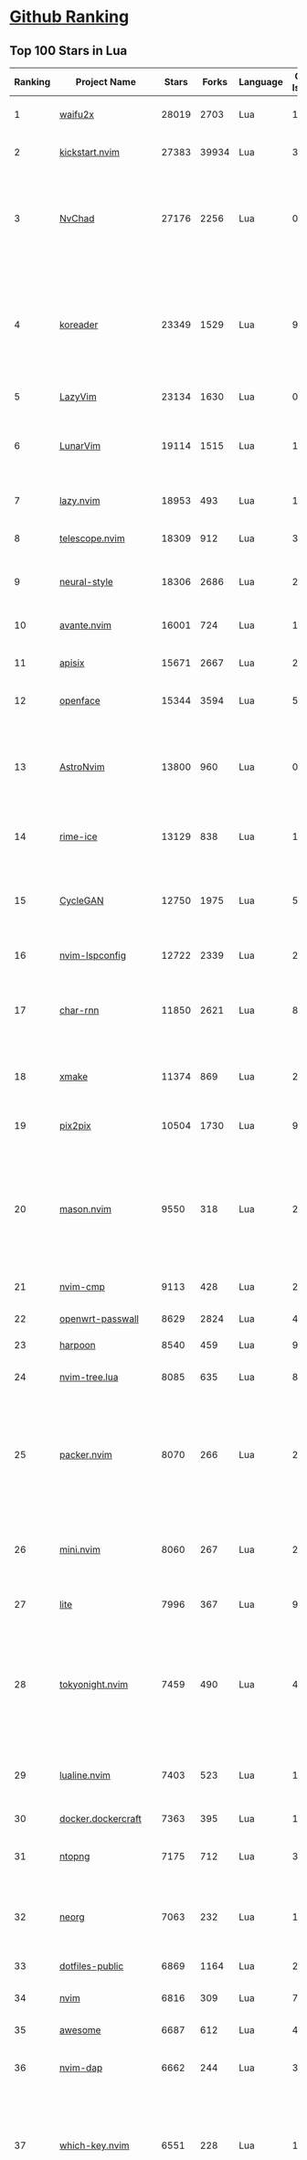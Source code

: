 [Github Ranking](../README.md)
==========

## Top 100 Stars in Lua

| Ranking | Project Name | Stars | Forks | Language | Open Issues | Description | Last Commit |
| ------- | ------------ | ----- | ----- | -------- | ----------- | ----------- | ----------- |
| 1 | [waifu2x](https://github.com/nagadomi/waifu2x) | 28019 | 2703 | Lua | 152 | Image Super-Resolution for Anime-Style Art | 2023-05-04T00:50:48Z |
| 2 | [kickstart.nvim](https://github.com/nvim-lua/kickstart.nvim) | 27383 | 39934 | Lua | 32 | A launch point for your personal nvim configuration | 2025-05-22T21:10:05Z |
| 3 | [NvChad](https://github.com/NvChad/NvChad) | 27176 | 2256 | Lua | 0 | Blazing fast Neovim framework providing solid defaults and a beautiful UI, enhancing your neovim experience. | 2025-09-20T00:57:51Z |
| 4 | [koreader](https://github.com/koreader/koreader) | 23349 | 1529 | Lua | 997 | An ebook reader application supporting PDF, DjVu, EPUB, FB2 and many more formats, running on Cervantes, Kindle, Kobo, PocketBook and Android devices | 2025-09-28T17:27:56Z |
| 5 | [LazyVim](https://github.com/LazyVim/LazyVim) | 23134 | 1630 | Lua | 0 | Neovim config for the lazy | 2025-09-27T18:06:08Z |
| 6 | [LunarVim](https://github.com/LunarVim/LunarVim) | 19114 | 1515 | Lua | 15 | 🌙 LunarVim is an IDE layer for Neovim. Completely free and community driven. | 2025-06-05T15:05:30Z |
| 7 | [lazy.nvim](https://github.com/folke/lazy.nvim) | 18953 | 493 | Lua | 13 | 💤 A modern plugin manager for Neovim | 2025-08-12T01:14:58Z |
| 8 | [telescope.nvim](https://github.com/nvim-telescope/telescope.nvim) | 18309 | 912 | Lua | 391 | Find, Filter, Preview, Pick. All lua, all the time. | 2025-05-12T01:21:28Z |
| 9 | [neural-style](https://github.com/jcjohnson/neural-style) | 18306 | 2686 | Lua | 290 | Torch implementation of neural style algorithm | 2018-02-23T01:21:20Z |
| 10 | [avante.nvim](https://github.com/yetone/avante.nvim) | 16001 | 724 | Lua | 117 | Use your Neovim like using Cursor AI IDE! | 2025-09-22T05:39:29Z |
| 11 | [apisix](https://github.com/apache/apisix) | 15671 | 2667 | Lua | 280 | The Cloud-Native API Gateway and AI Gateway | 2025-09-24T10:40:20Z |
| 12 | [openface](https://github.com/cmusatyalab/openface) | 15344 | 3594 | Lua | 5 | Face recognition with deep neural networks. | 2024-10-04T12:59:04Z |
| 13 | [AstroNvim](https://github.com/AstroNvim/AstroNvim) | 13800 | 960 | Lua | 0 | AstroNvim is an aesthetic and feature-rich neovim config that is extensible and easy to use with a great set of plugins  | 2025-09-26T15:05:45Z |
| 14 | [rime-ice](https://github.com/iDvel/rime-ice) | 13129 | 838 | Lua | 17 | Rime 配置：雾凇拼音 \| 长期维护的简体词库 | 2025-09-26T04:19:11Z |
| 15 | [CycleGAN](https://github.com/junyanz/CycleGAN) | 12750 | 1975 | Lua | 58 | Software that can generate photos from paintings,  turn horses into zebras,  perform style transfer, and more. | 2023-09-12T19:48:53Z |
| 16 | [nvim-lspconfig](https://github.com/neovim/nvim-lspconfig) | 12722 | 2339 | Lua | 23 | Quickstart configs for Nvim LSP | 2025-09-25T20:30:01Z |
| 17 | [char-rnn](https://github.com/karpathy/char-rnn) | 11850 | 2621 | Lua | 88 | Multi-layer Recurrent Neural Networks (LSTM, GRU, RNN) for character-level language models in Torch | 2023-10-24T17:15:27Z |
| 18 | [xmake](https://github.com/xmake-io/xmake) | 11374 | 869 | Lua | 224 | 🔥 A cross-platform build utility based on Lua | 2025-09-28T15:31:14Z |
| 19 | [pix2pix](https://github.com/phillipi/pix2pix) | 10504 | 1730 | Lua | 90 | Image-to-image translation with conditional adversarial nets | 2021-06-06T12:09:47Z |
| 20 | [mason.nvim](https://github.com/mason-org/mason.nvim) | 9550 | 318 | Lua | 242 | Portable package manager for Neovim that runs everywhere Neovim runs. Easily install and manage LSP servers, DAP servers, linters, and formatters. | 2025-09-27T18:43:48Z |
| 21 | [nvim-cmp](https://github.com/hrsh7th/nvim-cmp) | 9113 | 428 | Lua | 272 | A completion plugin for neovim coded in Lua. | 2025-04-13T03:23:19Z |
| 22 | [openwrt-passwall](https://github.com/xiaorouji/openwrt-passwall) | 8629 | 2824 | Lua | 4 | None | 2025-09-23T13:39:11Z |
| 23 | [harpoon](https://github.com/ThePrimeagen/harpoon) | 8540 | 459 | Lua | 93 | None | 2025-02-10T21:22:07Z |
| 24 | [nvim-tree.lua](https://github.com/nvim-tree/nvim-tree.lua) | 8085 | 635 | Lua | 88 | A file explorer tree for neovim written in lua | 2025-09-25T08:05:58Z |
| 25 | [packer.nvim](https://github.com/wbthomason/packer.nvim) | 8070 | 266 | Lua | 259 | A use-package inspired plugin manager for Neovim. Uses native packages, supports Luarocks dependencies, written in Lua, allows for expressive config | 2024-03-05T19:20:31Z |
| 26 | [mini.nvim](https://github.com/nvim-mini/mini.nvim) | 8060 | 267 | Lua | 29 | Library of 40+ independent Lua modules improving Neovim experience with minimal effort | 2025-09-28T17:37:53Z |
| 27 | [lite](https://github.com/rxi/lite) | 7996 | 367 | Lua | 91 | A lightweight text editor written in Lua | 2023-09-20T16:35:31Z |
| 28 | [tokyonight.nvim](https://github.com/folke/tokyonight.nvim) | 7459 | 490 | Lua | 4 | 🏙  A clean, dark Neovim theme written in Lua, with support for lsp, treesitter and lots of plugins. Includes additional themes for Kitty, Alacritty, iTerm and Fish. | 2025-09-27T17:03:08Z |
| 29 | [lualine.nvim](https://github.com/nvim-lualine/lualine.nvim) | 7403 | 523 | Lua | 180 | A blazing fast and easy to configure neovim statusline plugin written in pure lua. | 2025-08-12T03:50:49Z |
| 30 | [docker.dockercraft](https://github.com/docker-archive-public/docker.dockercraft) | 7363 | 395 | Lua | 15 | Docker + Minecraft = Dockercraft | 2021-06-15T14:24:53Z |
| 31 | [ntopng](https://github.com/ntop/ntopng) | 7175 | 712 | Lua | 328 | Web-based Traffic and Security Network Traffic Monitoring | 2025-09-28T08:12:46Z |
| 32 | [neorg](https://github.com/nvim-neorg/neorg) | 7063 | 232 | Lua | 190 | Modernity meets insane extensibility. The future of organizing your life in Neovim. | 2025-09-24T00:45:31Z |
| 33 | [dotfiles-public](https://github.com/craftzdog/dotfiles-public) | 6869 | 1164 | Lua | 20 | My personal dotfiles | 2025-07-17T07:40:26Z |
| 34 | [nvim](https://github.com/catppuccin/nvim) | 6816 | 309 | Lua | 7 | 🍨 Soothing pastel theme for (Neo)vim | 2025-09-25T13:47:07Z |
| 35 | [awesome](https://github.com/awesomeWM/awesome) | 6687 | 612 | Lua | 471 | awesome window manager | 2025-05-17T18:32:58Z |
| 36 | [nvim-dap](https://github.com/mfussenegger/nvim-dap) | 6662 | 244 | Lua | 30 | Debug Adapter Protocol client implementation for Neovim | 2025-09-20T06:06:43Z |
| 37 | [which-key.nvim](https://github.com/folke/which-key.nvim) | 6551 | 228 | Lua | 11 | 💥   Create key bindings that stick. WhichKey helps you remember your Neovim keymaps, by showing available keybindings in a popup as you type. | 2025-09-23T15:02:25Z |
| 38 | [trouble.nvim](https://github.com/folke/trouble.nvim) | 6453 | 205 | Lua | 6 | 🚦 A pretty diagnostics, references, telescope results, quickfix and location list to help you solve all the trouble your code is causing. | 2025-09-19T10:02:29Z |
| 39 | [gitsigns.nvim](https://github.com/lewis6991/gitsigns.nvim) | 6185 | 239 | Lua | 32 | Git integration for buffers | 2025-09-26T15:35:05Z |
| 40 | [snacks.nvim](https://github.com/folke/snacks.nvim) | 6032 | 322 | Lua | 64 | 🍿 A collection of QoL plugins for Neovim | 2025-09-27T08:02:01Z |
| 41 | [VeryNginx](https://github.com/alexazhou/VeryNginx) | 5994 | 957 | Lua | 108 |  A very powerful and friendly  nginx base on lua-nginx-module( openresty ) which provide WAF, Control Panel, and Dashboards.  | 2020-06-30T07:07:17Z |
| 42 | [lsyncd](https://github.com/lsyncd/lsyncd) | 5934 | 477 | Lua | 176 | Lsyncd (Live Syncing Daemon) synchronizes local directories with remote targets | 2024-11-27T15:11:27Z |
| 43 | [oil.nvim](https://github.com/stevearc/oil.nvim) | 5737 | 174 | Lua | 92 | Neovim file explorer: edit your filesystem like a buffer | 2025-09-27T15:49:36Z |
| 44 | [lite-xl](https://github.com/lite-xl/lite-xl) | 5712 | 276 | Lua | 224 | A lightweight text editor written in Lua | 2025-09-13T15:16:54Z |
| 45 | [obsidian.nvim](https://github.com/epwalsh/obsidian.nvim) | 5625 | 246 | Lua | 164 | Obsidian 🤝 Neovim | 2025-05-12T18:01:13Z |
| 46 | [Neovim-from-scratch](https://github.com/LunarVim/Neovim-from-scratch) | 5537 | 1135 | Lua | 66 | 📚 A Neovim config designed from scratch to be understandable | 2024-07-22T20:44:57Z |
| 47 | [kanagawa.nvim](https://github.com/rebelot/kanagawa.nvim) | 5504 | 205 | Lua | 51 | NeoVim dark colorscheme inspired by the colors of the famous painting by Katsushika Hokusai. | 2025-05-21T11:50:30Z |
| 48 | [codecompanion.nvim](https://github.com/olimorris/codecompanion.nvim) | 5357 | 305 | Lua | 1 | ✨ AI Coding, Vim Style | 2025-09-26T17:46:34Z |
| 49 | [blink.cmp](https://github.com/Saghen/blink.cmp) | 5353 | 302 | Lua | 99 | Performant, batteries-included completion plugin for Neovim  | 2025-09-26T16:38:59Z |
| 50 | [noice.nvim](https://github.com/folke/noice.nvim) | 5332 | 150 | Lua | 13 | 💥 Highly experimental plugin that completely replaces the UI for messages, cmdline and the popupmenu. | 2025-02-11T19:04:52Z |
| 51 | [toggleterm.nvim](https://github.com/akinsho/toggleterm.nvim) | 5128 | 193 | Lua | 63 | A neovim lua plugin to help easily manage multiple terminal windows | 2025-03-09T09:20:40Z |
| 52 | [diffview.nvim](https://github.com/sindrets/diffview.nvim) | 4964 | 146 | Lua | 95 | Single tabpage interface for easily cycling through diffs for all modified files for any git rev. | 2024-08-02T16:45:51Z |
| 53 | [PathOfBuilding](https://github.com/PathOfBuildingCommunity/PathOfBuilding) | 4911 | 2184 | Lua | 771 | Offline build planner for Path of Exile. | 2025-09-26T12:12:49Z |
| 54 | [neo-tree.nvim](https://github.com/nvim-neo-tree/neo-tree.nvim) | 4907 | 268 | Lua | 165 | Neovim plugin to manage the file system and other tree like structures. | 2025-09-28T15:27:04Z |
| 55 | [neogit](https://github.com/NeogitOrg/neogit) | 4842 | 291 | Lua | 125 | An interactive and powerful Git interface for Neovim, inspired by Magit | 2025-09-26T07:30:48Z |
| 56 | [DenseNet](https://github.com/liuzhuang13/DenseNet) | 4827 | 1071 | Lua | 28 | Densely Connected Convolutional Networks, In CVPR 2017 (Best Paper Award). | 2024-01-09T13:15:40Z |
| 57 | [indent-blankline.nvim](https://github.com/lukas-reineke/indent-blankline.nvim) | 4742 | 112 | Lua | 19 | Indent guides  for Neovim | 2025-03-17T15:20:19Z |
| 58 | [conform.nvim](https://github.com/stevearc/conform.nvim) | 4508 | 247 | Lua | 66 | Lightweight yet powerful formatter plugin for Neovim | 2025-09-27T16:09:41Z |
| 59 | [Comment.nvim](https://github.com/numToStr/Comment.nvim) | 4461 | 166 | Lua | 50 | :brain: :muscle: // Smart and powerful comment plugin for neovim. Supports treesitter, dot repeat, left-right/up-down motions, hooks, and more | 2024-08-19T16:47:28Z |
| 60 | [fast-neural-style](https://github.com/jcjohnson/fast-neural-style) | 4334 | 817 | Lua | 126 | Feedforward style transfer | 2023-10-03T20:54:31Z |
| 61 | [CorsixTH](https://github.com/CorsixTH/CorsixTH) | 4267 | 375 | Lua | 220 | Open source clone of Theme Hospital | 2025-09-28T17:26:22Z |
| 62 | [LuaSnip](https://github.com/L3MON4D3/LuaSnip) | 4095 | 256 | Lua | 116 | Snippet Engine for Neovim written in Lua. | 2025-09-15T17:19:57Z |
| 63 | [nvim-config](https://github.com/jdhao/nvim-config) | 4085 | 580 | Lua | 7 | A modern Neovim configuration with full battery for Python, Lua, C++, Markdown, LaTeX, and more... | 2025-09-24T19:30:52Z |
| 64 | [bufferline.nvim](https://github.com/akinsho/bufferline.nvim) | 4066 | 223 | Lua | 67 | A snazzy bufferline for Neovim | 2025-01-14T16:03:57Z |
| 65 | [vim-be-good](https://github.com/ThePrimeagen/vim-be-good) | 4062 | 166 | Lua | 41 | vim-be-good is a nvim plugin designed to make you better at Vim Movements.  | 2024-12-05T02:01:17Z |
| 66 | [lsp-zero.nvim](https://github.com/VonHeikemen/lsp-zero.nvim) | 4024 | 94 | Lua | 0 | A starting point to setup some lsp related features in neovim. | 2025-07-11T12:12:32Z |
| 67 | [ngx_lua_waf](https://github.com/loveshell/ngx_lua_waf) | 4014 | 1458 | Lua | 0 | ngx_lua_waf是一个基于lua-nginx-module(openresty)的web应用防火墙 | 2024-03-17T12:14:30Z |
| 68 | [ChatGPT.nvim](https://github.com/jackMort/ChatGPT.nvim) | 4006 | 338 | Lua | 101 | ChatGPT Neovim Plugin: Effortless Natural Language Generation with OpenAI's ChatGPT API | 2024-10-12T08:08:29Z |
| 69 | [nvim-surround](https://github.com/kylechui/nvim-surround) | 3925 | 69 | Lua | 8 | Add/change/delete surrounding delimiter pairs with ease. Written with :heart: in Lua. | 2025-09-20T22:49:19Z |
| 70 | [luvit](https://github.com/luvit/luvit) | 3913 | 376 | Lua | 89 | Lua + libUV + jIT = pure awesomesauce | 2025-01-16T23:10:02Z |
| 71 | [ant](https://github.com/ejoy/ant) | 3907 | 405 | Lua | 10 | Ant game engine | 2025-03-24T06:29:15Z |
| 72 | [lua-language-server](https://github.com/LuaLS/lua-language-server) | 3904 | 384 | Lua | 630 | A language server that offers Lua language support - programmed in Lua | 2025-09-26T16:29:53Z |
| 73 | [init.lua](https://github.com/ThePrimeagen/init.lua) | 3850 | 673 | Lua | 36 | None | 2025-09-11T17:57:40Z |
| 74 | [todo-comments.nvim](https://github.com/folke/todo-comments.nvim) | 3844 | 118 | Lua | 2 | ✅  Highlight, list and search todo comments in your projects | 2025-01-14T17:03:48Z |
| 75 | [nvim-autopairs](https://github.com/windwp/nvim-autopairs) | 3802 | 131 | Lua | 10 | autopairs for neovim written in lua | 2025-09-26T03:40:32Z |
| 76 | [dotfiles](https://github.com/elenapan/dotfiles) | 3796 | 178 | Lua | 15 | There is no place like ~/ | 2025-09-17T18:43:19Z |
| 77 | [fzf-lua](https://github.com/ibhagwan/fzf-lua) | 3759 | 220 | Lua | 3 | Improved fzf.vim written in lua | 2025-09-28T03:07:59Z |
| 78 | [copilot.lua](https://github.com/zbirenbaum/copilot.lua) | 3747 | 146 | Lua | 22 | Fully featured & enhanced replacement for copilot.vim complete with API for interacting with Github Copilot | 2025-09-28T02:53:08Z |
| 79 | [fairseq-lua](https://github.com/facebookresearch/fairseq-lua) | 3738 | 612 | Lua | 16 | Facebook AI Research Sequence-to-Sequence Toolkit | 2021-09-17T09:21:31Z |
| 80 | [nightfox.nvim](https://github.com/EdenEast/nightfox.nvim) | 3720 | 164 | Lua | 20 | 🦊A highly customizable theme for vim and neovim with support for lsp, treesitter and a variety of plugins. | 2025-02-09T17:21:50Z |
| 81 | [lspsaga.nvim](https://github.com/nvimdev/lspsaga.nvim) | 3696 | 299 | Lua | 88 | improve neovim lsp experience | 2025-06-25T09:55:48Z |
| 82 | [dev-environment-files](https://github.com/josean-dev/dev-environment-files) | 3690 | 868 | Lua | 31 | None | 2025-07-29T17:47:13Z |
| 83 | [oh-my-rime](https://github.com/Mintimate/oh-my-rime) | 3686 | 240 | Lua | 6 | The Simple Config Template Of Rime By Mintimate.   | 2025-09-05T08:43:13Z |
| 84 | [vulscan](https://github.com/scipag/vulscan) | 3671 | 687 | Lua | 0 | Advanced vulnerability scanning with Nmap NSE | 2024-09-11T04:12:49Z |
| 85 | [mason-lspconfig.nvim](https://github.com/mason-org/mason-lspconfig.nvim) | 3620 | 216 | Lua | 80 | Extension to mason.nvim that makes it easier to use lspconfig with mason.nvim. | 2025-09-27T10:06:08Z |
| 86 | [null-ls.nvim](https://github.com/jose-elias-alvarez/null-ls.nvim) | 3618 | 767 | Lua | 71 | Use Neovim as a language server to inject LSP diagnostics, code actions, and more via Lua. | 2023-10-03T08:04:11Z |
| 87 | [openresty-best-practices](https://github.com/moonbingbing/openresty-best-practices) | 3617 | 875 | Lua | 36 | None | 2024-06-13T09:29:15Z |
| 88 | [luarocks](https://github.com/luarocks/luarocks) | 3572 | 461 | Lua | 213 | LuaRocks is the package manager for the Lua programming language. | 2025-07-27T07:08:14Z |
| 89 | [tarantool](https://github.com/tarantool/tarantool) | 3562 | 391 | Lua | 1437 | Get your data in RAM. Get compute close to data. Enjoy the performance. | 2025-09-26T15:10:54Z |
| 90 | [yoru](https://github.com/raexera/yoru) | 3557 | 209 | Lua | 38 | A custom Linux environment built on AwesomeWM | 2024-08-02T02:19:16Z |
| 91 | [cdn-up-and-running](https://github.com/leandromoreira/cdn-up-and-running) | 3553 | 234 | Lua | 2 | CDN Up and Running - Building a CDN from Scratch to Learn about CDN, Nginx, Lua, Prometheus, Grafana, Load balancing, and Containers. | 2024-05-04T11:22:59Z |
| 92 | [flash.nvim](https://github.com/folke/flash.nvim) | 3535 | 56 | Lua | 7 | Navigate your code with search labels, enhanced character motions and Treesitter integration | 2025-09-17T08:08:01Z |
| 93 | [render-markdown.nvim](https://github.com/MeanderingProgrammer/render-markdown.nvim) | 3520 | 73 | Lua | 1 | Plugin to improve viewing Markdown files in Neovim | 2025-09-22T18:34:21Z |
| 94 | [orgmode](https://github.com/nvim-orgmode/orgmode) | 3501 | 165 | Lua | 98 | Orgmode clone written in Lua for Neovim 0.11.0+. | 2025-09-26T13:04:49Z |
| 95 | [nvim-notify](https://github.com/rcarriga/nvim-notify) | 3431 | 93 | Lua | 70 | A fancy, configurable, notification manager for NeoVim | 2025-09-06T20:22:11Z |
| 96 | [hardtime.nvim](https://github.com/m4xshen/hardtime.nvim) | 3426 | 45 | Lua | 9 | Break bad habits, master Vim motions | 2025-09-13T04:35:20Z |
| 97 | [rime](https://github.com/ssnhd/rime) | 3378 | 296 | Lua | 41 | Rime Squirrel 鼠须管配置文件（朙月拼音、小鹤双拼、自然码双拼） | 2025-08-26T09:02:47Z |
| 98 | [docker-jitsi-meet](https://github.com/jitsi/docker-jitsi-meet) | 3374 | 1485 | Lua | 28 | Jitsi Meet on Docker | 2025-09-26T16:04:13Z |
| 99 | [refactoring.nvim](https://github.com/ThePrimeagen/refactoring.nvim) | 3371 | 102 | Lua | 15 | The Refactoring library based off the Refactoring book by Martin Fowler | 2025-09-09T15:33:09Z |
| 100 | [moonscript](https://github.com/leafo/moonscript) | 3359 | 197 | Lua | 184 | :crescent_moon: A language that compiles to Lua | 2025-02-27T19:30:58Z |

